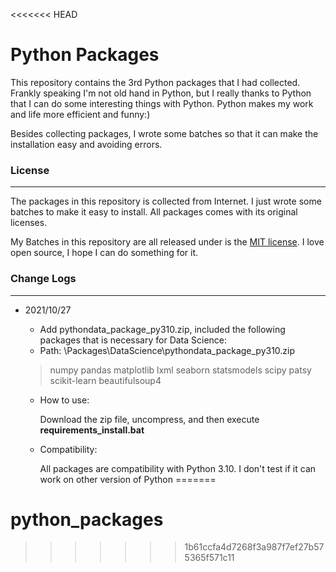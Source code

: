 <<<<<<< HEAD
# Python Packages

This repository contains the 3rd Python packages that I had collected. Frankly speaking I'm not old hand in Python, but I really thanks to Python that I can do some interesting things with Python. Python makes my work and life more efficient and funny:)

Besides collecting packages, I wrote some batches so that it can make the installation easy and avoiding errors.

### License

***

The packages in this repository is collected from Internet. I just wrote some batches to make it easy to install. All packages comes with its original licenses. 

My Batches in this repository are all released under is the [MIT license](https://opensource.org/licenses/MIT). I love open source, I hope I can do something for it.

### Change Logs

***

+ 2021/10/27
    + Add pythondata_package_py310.zip, included the following packages that is necessary for Data Science:
  + Path: \Packages\DataScience\pythondata_package_py310.zip
  
  > numpy
  > pandas
  > matplotlib
  > lxml
  > seaborn
  > statsmodels
  > scipy
  > patsy
  > scikit-learn
  > beautifulsoup4

  + How to use:
  
    Download the zip file, uncompress, and then execute **requirements_install.bat**
    
  + Compatibility:
    
    All packages are compatibility with Python 3.10. I don't test if it can work on other version of Python
=======
# python_packages
>>>>>>> 1b61ccfa4d7268f3a987f7ef27b575365f571c11
